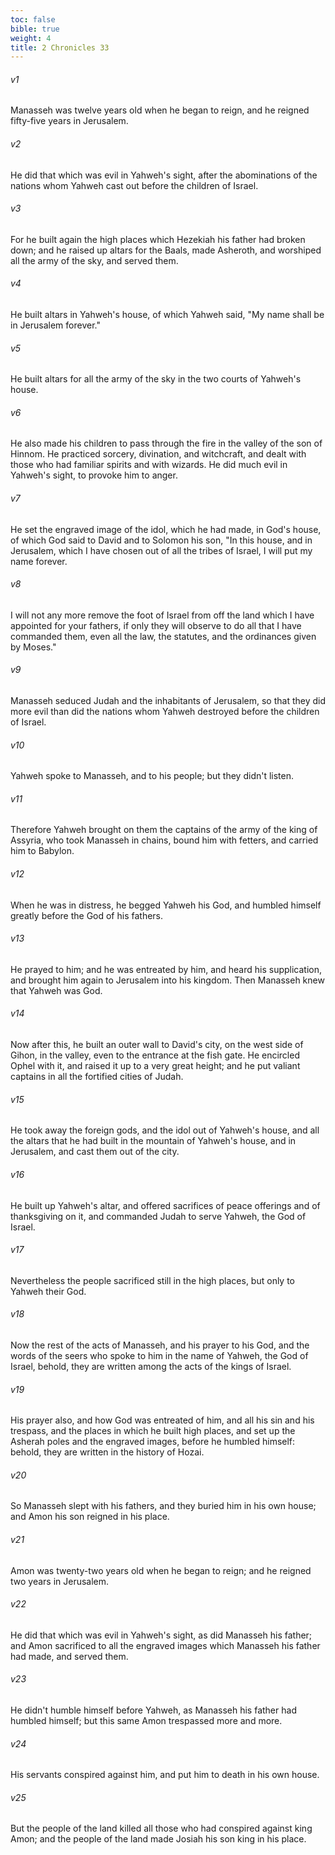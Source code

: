 ```yaml
---
toc: false
bible: true
weight: 4
title: 2 Chronicles 33
---
```




###### v1 
Manasseh was twelve years old when he began to reign, and he reigned fifty-five years in Jerusalem. 

###### v2 
He did that which was evil in Yahweh's sight, after the abominations of the nations whom Yahweh cast out before the children of Israel. 

###### v3 
For he built again the high places which Hezekiah his father had broken down; and he raised up altars for the Baals, made Asheroth, and worshiped all the army of the sky, and served them. 

###### v4 
He built altars in Yahweh's house, of which Yahweh said, "My name shall be in Jerusalem forever." 

###### v5 
He built altars for all the army of the sky in the two courts of Yahweh's house. 

###### v6 
He also made his children to pass through the fire in the valley of the son of Hinnom. He practiced sorcery, divination, and witchcraft, and dealt with those who had familiar spirits and with wizards. He did much evil in Yahweh's sight, to provoke him to anger. 

###### v7 
He set the engraved image of the idol, which he had made, in God's house, of which God said to David and to Solomon his son, "In this house, and in Jerusalem, which I have chosen out of all the tribes of Israel, I will put my name forever. 

###### v8 
I will not any more remove the foot of Israel from off the land which I have appointed for your fathers, if only they will observe to do all that I have commanded them, even all the law, the statutes, and the ordinances given by Moses." 

###### v9 
Manasseh seduced Judah and the inhabitants of Jerusalem, so that they did more evil than did the nations whom Yahweh destroyed before the children of Israel. 

###### v10 
Yahweh spoke to Manasseh, and to his people; but they didn't listen. 

###### v11 
Therefore Yahweh brought on them the captains of the army of the king of Assyria, who took Manasseh in chains, bound him with fetters, and carried him to Babylon. 

###### v12 
When he was in distress, he begged Yahweh his God, and humbled himself greatly before the God of his fathers. 

###### v13 
He prayed to him; and he was entreated by him, and heard his supplication, and brought him again to Jerusalem into his kingdom. Then Manasseh knew that Yahweh was God. 

###### v14 
Now after this, he built an outer wall to David's city, on the west side of Gihon, in the valley, even to the entrance at the fish gate. He encircled Ophel with it, and raised it up to a very great height; and he put valiant captains in all the fortified cities of Judah. 

###### v15 
He took away the foreign gods, and the idol out of Yahweh's house, and all the altars that he had built in the mountain of Yahweh's house, and in Jerusalem, and cast them out of the city. 

###### v16 
He built up Yahweh's altar, and offered sacrifices of peace offerings and of thanksgiving on it, and commanded Judah to serve Yahweh, the God of Israel. 

###### v17 
Nevertheless the people sacrificed still in the high places, but only to Yahweh their God. 

###### v18 
Now the rest of the acts of Manasseh, and his prayer to his God, and the words of the seers who spoke to him in the name of Yahweh, the God of Israel, behold, they are written among the acts of the kings of Israel. 

###### v19 
His prayer also, and how God was entreated of him, and all his sin and his trespass, and the places in which he built high places, and set up the Asherah poles and the engraved images, before he humbled himself: behold, they are written in the history of Hozai. 

###### v20 
So Manasseh slept with his fathers, and they buried him in his own house; and Amon his son reigned in his place. 

###### v21 
Amon was twenty-two years old when he began to reign; and he reigned two years in Jerusalem. 

###### v22 
He did that which was evil in Yahweh's sight, as did Manasseh his father; and Amon sacrificed to all the engraved images which Manasseh his father had made, and served them. 

###### v23 
He didn't humble himself before Yahweh, as Manasseh his father had humbled himself; but this same Amon trespassed more and more. 

###### v24 
His servants conspired against him, and put him to death in his own house. 

###### v25 
But the people of the land killed all those who had conspired against king Amon; and the people of the land made Josiah his son king in his place.
